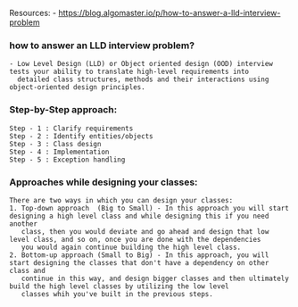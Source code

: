 Resources:
    - https://blog.algomaster.io/p/how-to-answer-a-lld-interview-problem

### how to answer an LLD interview problem?
    - Low Level Design (LLD) or Object oriented design (OOD) interview tests your ability to translate high-level requirements into
      detailed class structures, methods and their interactions using object-oriented design principles.

### Step-by-Step approach:
    Step - 1 : Clarify requirements
    Step - 2 : Identify entities/objects
    Step - 3 : Class design
    Step - 4 : Implementation
    Step - 5 : Exception handling

### Approaches while designing your classes:
    There are two ways in which you can design your classes:
    1. Top-down approach  (Big to Small) - In this approach you will start designing a high level class and while designing this if you need another
       class, then you would deviate and go ahead and design that low level class, and so on, once you are done with the dependencies
       you would again continue building the high level class.
    2. Bottom-up approach (Small to Big) - In this approach, you will start designing the classes that don't have a dependency on other class and
       continue in this way, and design bigger classes and then ultimately build the high level classes by utilizing the low level
       classes whih you've built in the previous steps.